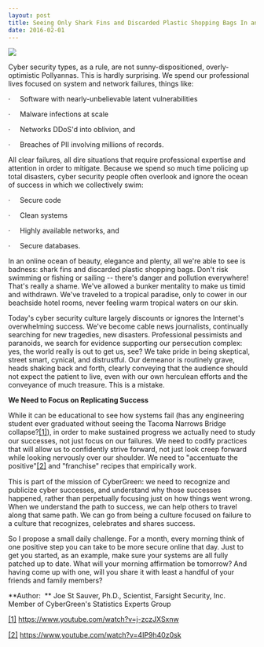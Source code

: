 ```yaml
---
layout: post
title: Seeing Only Shark Fins and Discarded Plastic Shopping Bags In an Sea of Beauty, Elegance and Plenty
date: 2016-02-01  
---
```

![]({{site.media}}tree.png)

Cyber security types, as a rule, are not sunny-dispositioned, overly-optimistic Pollyannas. This is hardly surprising. We spend our professional lives focused on system and network failures, things like:

·<span style="font-size:7pt">      </span> Software with nearly-unbelievable latent vulnerabilities

·<span style="font-size:7pt">      </span> Malware infections at scale

·<span style="font-size:7pt">      </span> Networks DDoS'd into oblivion, and

·<span style="font-size:7pt">      </span> Breaches of PII involving millions of records.

All clear failures, all dire situations that require professional expertise and attention in order to mitigate. Because we spend so much time policing up total disasters, cyber security people often overlook and ignore the ocean of success in which we collectively swim:

·<span style="font-size:7pt">      </span> Secure code

·<span style="font-size:7pt">      </span> Clean systems

·<span style="font-size:7pt">      </span> Highly available networks, and

·<span style="font-size:7pt">      </span> Secure databases.

In an online ocean of beauty, elegance and plenty, all we're able to see is badness: shark fins and discarded plastic shopping bags. Don't risk swimming or fishing or sailing -- there's danger and pollution everywhere! That's really a shame. We've allowed a bunker mentality to make us timid and withdrawn. We've traveled to a tropical paradise, only to cower in our beachside hotel rooms, never feeling warm tropical waters on our skin.

Today's cyber security culture largely discounts or ignores the Internet's overwhelming success. We've become cable news journalists, continually searching for new tragedies, new disasters. Professional pessimists and paranoids, we search for evidence supporting our persecution complex: yes, the world really is out to get us, see? We take pride in being skeptical, street smart, cynical, and distrustful. Our demeanor is routinely grave, heads shaking back and forth, clearly conveying that the audience should not expect the patient to live, even with our own herculean efforts and the conveyance of much treasure. This is a mistake.

**We Need to Focus on Replicating Success**

While it can be educational to see how systems fail (has any engineering student ever graduated without seeing the Tacoma Narrows Bridge collapse?[<span style="font-size:11.0pt">[1]</span>](#_ftn1)), in order to make sustained progress we actually need to study our successes, not just focus on our failures. We need to codify practices that will allow us to confidently strive forward, not just look creep forward while looking nervously over our shoulder. We need to "accentuate the positive"[<span style="font-size:11.0pt">[2]</span>](#_ftn2) and "franchise" recipes that empirically work.

This is part of the mission of CyberGreen: we need to recognize and publicize cyber successes, and understand why those successes happened, rather than perpetually focusing just on how things went wrong. When we understand the path to success, we can help others to travel along that same path. We can go from being a culture focused on failure to a culture that recognizes, celebrates and shares success.

So I propose a small daily challenge. For a month, every morning think of one positive step you can take to be more secure online that day. Just to get you started, as an example, make sure your systems are all fully patched up to date. What will your morning affirmation be tomorrow? And having come up with one, will you share it with least a handful of your friends and family members?

**Author:  ** Joe St Sauver, Ph.D., Scientist, Farsight Security, Inc.  
Member of CyberGreen's Statistics Experts Group

[<span style="font-size:11.0pt">[1]</span>](#_ftnref1) https://www.youtube.com/watch?v=j-zczJXSxnw

[<span style="font-size:11.0pt">[2]</span>](#_ftnref2) https://www.youtube.com/watch?v=4IP9h40z0sk
